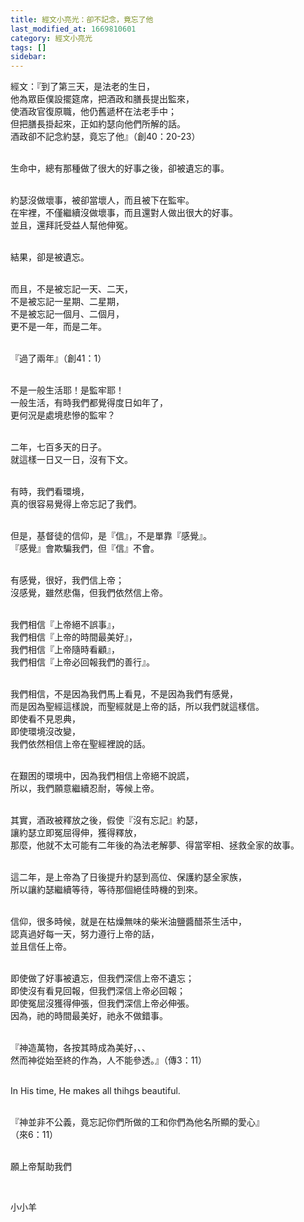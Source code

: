 ```yaml
---
title: 經文小亮光：卻不記念，竟忘了他
last_modified_at: 1669810601
category: 經文小亮光
tags: []
sidebar: 
---
```


<p>經文：『到了第三天，是法老的生日，<br>
他為眾臣僕設擺筵席，把酒政和膳長提出監來，<br>
使酒政官復原職，他仍舊遞杯在法老手中；<br>
但把膳長掛起來，正如約瑟向他們所解的話。<br>
酒政卻不記念約瑟，竟忘了他』（創40：20-23）</p>

<p><br>
生命中，總有那種做了很大的好事之後，卻被遺忘的事。</p>

<p><br>
約瑟沒做壞事，被卻當壞人，而且被下在監牢。<br>
在牢裡，不僅繼續沒做壞事，而且還對人做出很大的好事。<br>
並且，還拜託受益人幫他伸冤。</p>

<p><br>
結果，卻是被遺忘。</p>

<p><br>
而且，不是被忘記一天、二天，<br>
不是被忘記一星期、二星期，<br>
不是被忘記一個月、二個月，<br>
更不是一年，而是二年。</p>

<p><br>
『過了兩年』（創41：1）</p>

<p><br>
不是一般生活耶！是監牢耶！<br>
一般生活，有時我們都覺得度日如年了，<br>
更何況是處境悲慘的監牢？</p>

<p><br>
二年，七百多天的日子。<br>
就這樣一日又一日，沒有下文。</p>

<p><br>
有時，我們看環境，<br>
真的很容易覺得上帝忘記了我們。</p>

<p><br>
但是，基督徒的信仰，是『信』，不是單靠『感覺』。<br>
『感覺』會欺騙我們，但『信』不會。</p>

<p><br>
有感覺，很好，我們信上帝；<br>
沒感覺，雖然悲傷，但我們依然信上帝。</p>

<p><br>
我們相信『上帝絕不誤事』，<br>
我們相信『上帝的時間最美好』，<br>
我們相信『上帝隨時看顧』，<br>
我們相信『上帝必回報我們的善行』。</p>

<p><br>
我們相信，不是因為我們馬上看見，不是因為我們有感覺，<br>
而是因為聖經這樣說，而聖經就是上帝的話，所以我們就這樣信。<br>
即使看不見恩典，<br>
即使環境沒改變，<br>
我們依然相信上帝在聖經裡說的話。</p>

<p><br>
在艱困的環境中，因為我們相信上帝絕不說謊，<br>
所以，我們願意繼續忍耐，等候上帝。</p>

<p><br>
其實，酒政被釋放之後，假使『沒有忘記』約瑟，<br>
讓約瑟立即冤屈得伸，獲得釋放，<br>
那麼，他就不太可能有二年後的為法老解夢、得當宰相、拯救全家的故事。</p>

<p><br>
這二年，是上帝為了日後提升約瑟到高位、保護約瑟全家族，<br>
所以讓約瑟繼續等待，等待那個絕佳時機的到來。</p>

<p><br>
信仰，很多時候，就是在枯燥無味的柴米油鹽醬醋茶生活中，<br>
認真過好每一天，努力遵行上帝的話，<br>
並且信任上帝。</p>

<p><br>
即使做了好事被遺忘，但我們深信上帝不遺忘；<br>
即使沒有看見回報，但我們深信上帝必回報；<br>
即使冤屈沒獲得伸張，但我們深信上帝必伸張。<br>
因為，祂的時間最美好，祂永不做錯事。</p>

<p><br>
『神造萬物，各按其時成為美好，、、<br>
然而神從始至終的作為，人不能參透。』（傳3：11）</p>

<p><br>
In His time, He makes all thihgs beautiful.&nbsp;</p>

<p><br>
『神並非不公義，竟忘記你們所做的工和你們為他名所顯的愛心』<br>
（來6：11）</p>

<p><br>
願上帝幫助我們</p>

<p>&nbsp;</p>

<p>小小羊</p>

<p>&nbsp;</p>
